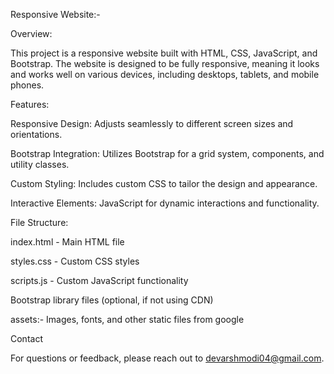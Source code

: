 Responsive Website:-

Overview:

This project is a responsive website built with HTML, CSS, JavaScript, and Bootstrap. The website is designed to be fully responsive, meaning it looks and works well on various devices, 
including desktops, tablets, and mobile phones.


Features:

Responsive Design: Adjusts seamlessly to different screen sizes and orientations.

Bootstrap Integration: Utilizes Bootstrap for a grid system, components, and utility classes.

Custom Styling: Includes custom CSS to tailor the design and appearance.

Interactive Elements: JavaScript for dynamic interactions and functionality.

File Structure:

index.html - Main HTML file

styles.css - Custom CSS styles

scripts.js - Custom JavaScript functionality

Bootstrap library files (optional, if not using CDN)

assets:- Images, fonts, and other static files from google

Contact


For questions or feedback, please reach out to devarshmodi04@gmail.com.
